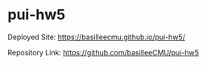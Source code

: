 # pui-hw5

Deployed Site: https://basilleecmu.github.io/pui-hw5/

Repository Link: https://github.com/basilleeCMU/pui-hw5
